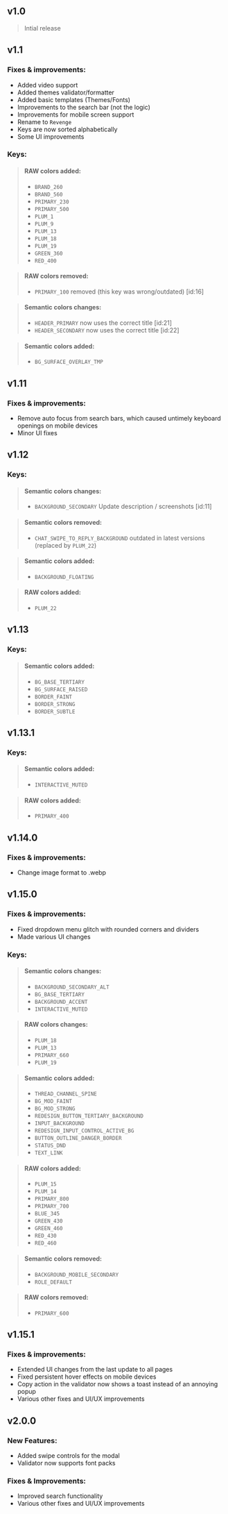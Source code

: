## v1.0

> Intial release

## v1.1

### Fixes & improvements:
- Added video support
- Added themes validator/formatter
- Added basic templates (Themes/Fonts)
- Improvements to the search bar (not the logic)
- Improvements for mobile screen support
- Rename to `Revenge`
- Keys are now sorted alphabetically 
- Some UI improvements

### Keys:
>#### RAW colors added:
> - `BRAND_260`
> - `BRAND_560`
> - `PRIMARY_230`
> - `PRIMARY_500`
> - `PLUM_1`
> - `PLUM_9`
> - `PLUM_13`
> - `PLUM_18`
> - `PLUM_19`
> - `GREEN_360`
> - `RED_400`

>#### RAW colors removed:
> - `PRIMARY_100` removed (this key was wrong/outdated) [id:16]

>#### Semantic colors changes:
> - `HEADER_PRIMARY` now uses the correct title [id:21] 
> - `HEADER_SECONDARY` now uses the correct title  [id:22]

>#### Semantic colors added:
> - `BG_SURFACE_OVERLAY_TMP`

## v1.11

### Fixes & improvements:
- Remove auto focus from search bars, which caused untimely keyboard openings on mobile devices
- Minor UI fixes

## v1.12

### Keys:
>#### Semantic colors changes:
> - `BACKGROUND_SECONDARY` Update description / screenshots [id:11] 

>#### Semantic colors removed:
> - `CHAT_SWIPE_TO_REPLY_BACKGROUND` outdated in latest versions (replaced by `PLUM_22`)

>#### Semantic colors added:
> - `BACKGROUND_FLOATING`

>#### RAW colors added:
> - `PLUM_22`

## v1.13

### Keys:
>#### Semantic colors added:
> - `BG_BASE_TERTIARY`
> - `BG_SURFACE_RAISED`
> - `BORDER_FAINT`
> - `BORDER_STRONG`
> - `BORDER_SUBTLE`

## v1.13.1

### Keys:
>#### Semantic colors added:
> - `INTERACTIVE_MUTED`

>#### RAW colors added:
> - `PRIMARY_400`

## v1.14.0

### Fixes & improvements:
- Change image format to .webp

## v1.15.0

### Fixes & improvements:
- Fixed dropdown menu glitch with rounded corners and dividers
- Made various UI changes

### Keys:
>#### Semantic colors changes:
> - `BACKGROUND_SECONDARY_ALT`
> - `BG_BASE_TERTIARY`
> - `BACKGROUND_ACCENT`
> - `INTERACTIVE_MUTED`

>#### RAW colors changes:
> - `PLUM_18`
> - `PLUM_13`
> - `PRIMARY_660`
> - `PLUM_19`

>#### Semantic colors added:
> - `THREAD_CHANNEL_SPINE`
> - `BG_MOD_FAINT`
> - `BG_MOD_STRONG`
> - `REDESIGN_BUTTON_TERTIARY_BACKGROUND`
> - `INPUT_BACKGROUND`
> - `REDESIGN_INPUT_CONTROL_ACTIVE_BG`
> - `BUTTON_OUTLINE_DANGER_BORDER`
> - `STATUS_DND`
> - `TEXT_LINK`

>#### RAW colors added:
> - `PLUM_15`
> - `PLUM_14`
> - `PRIMARY_800`
> - `PRIMARY_700`
> - `BLUE_345`
> - `GREEN_430`
> - `GREEN_460`
> - `RED_430`
> - `RED_460`

>#### Semantic colors removed:
> - `BACKGROUND_MOBILE_SECONDARY`
> - `ROLE_DEFAULT`

>#### RAW colors removed:
> - `PRIMARY_600`

## v1.15.1

### Fixes & improvements:
- Extended UI changes from the last update to all pages
- Fixed persistent hover effects on mobile devices
- Copy action in the validator now shows a toast instead of an annoying popup
- Various other fixes and UI/UX improvements

## v2.0.0

### New Features:
- Added swipe controls for the modal
- Validator now supports font packs

### Fixes & Improvements:
- Improved search functionality
- Various other fixes and UI/UX improvements
